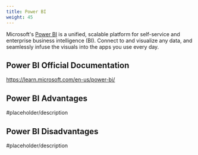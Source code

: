 ```yaml
---
title: Power BI
weight: 45
---
```

Microsoft's [Power BI](https://www.microsoft.com/en-us/power-platform/products/power-bi) is a unified, scalable platform for self-service and enterprise business intelligence (BI). Connect to and visualize any data, and seamlessly infuse the visuals into the apps you use every day.

## Power BI Official Documentation

https://learn.microsoft.com/en-us/power-bi/

## Power BI Advantages

#placeholder/description 

## Power BI Disadvantages

#placeholder/description 


